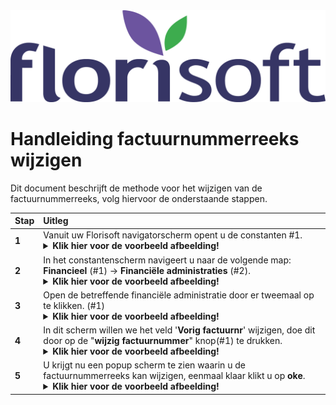 <img src="../../fslogo.png">

# Handleiding factuurnummerreeks wijzigen

Dit document beschrijft de methode voor het wijzigen van de factuurnummerreeks, volg hiervoor de onderstaande stappen.

|Stap|Uitleg|
|:--|:--|
|**1**|Vanuit uw Florisoft navigatorscherm opent u de constanten #1. <details><summary>**Klik hier voor de voorbeeld afbeelding!**</summary><img src="Media NL/3.png"></details>|
|**2**|In het constantenscherm navigeert u naar de volgende map:<br>**Financieel** (#1) → **Financiële administraties** (#2).<details><summary>**Klik hier voor de voorbeeld afbeelding!**</summary><img src="Media NL/1.png"></details>|
|**3**|Open de betreffende financiële administratie door er tweemaal op te klikken. (#1)<details><summary>**Klik hier voor de voorbeeld afbeelding!**</summary><img src="Media NL/2.png"></details>|
|**4**|In dit scherm willen we het veld '**Vorig factuurnr**' wijzigen, doe dit door op de "**wijzig factuurnummer**" knop(#1) te drukken.<details><summary>**Klik hier voor de voorbeeld afbeelding!**</summary><img src="Media NL/4.png"></details>|
|**5**|U krijgt nu een popup scherm te zien waarin u de factuurnummerreeks kan wijzigen, eenmaal klaar klikt u op **oke**.<details><summary>**Klik hier voor de voorbeeld afbeelding!**</summary><img src="Media NL/5.png"></details>|